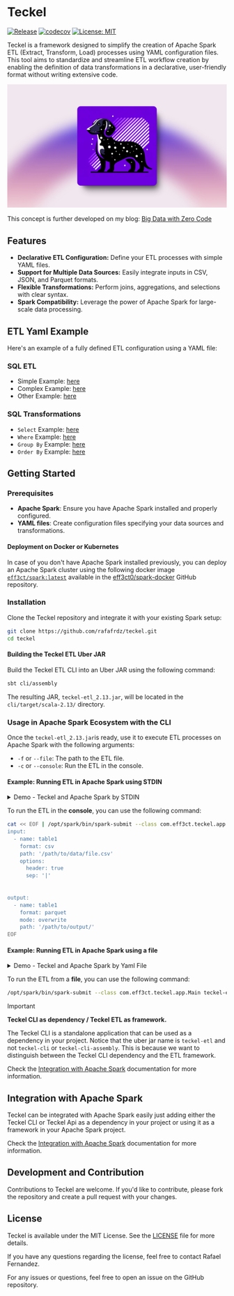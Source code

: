 # Teckel

[![Release](https://github.com/rafafrdz/teckel/actions/workflows/release.yml/badge.svg?branch=master)](https://github.com/rafafrdz/teckel/actions/workflows/release.yml)
[![codecov](https://codecov.io/gh/eff3ct0/teckel/graph/badge.svg?token=24E1IZ0K2H)](https://codecov.io/gh/eff3ct0/teckel)
[![License: MIT](https://img.shields.io/badge/License-MIT-yellow.svg)](https://opensource.org/licenses/MIT)

Teckel is a framework designed to simplify the creation of Apache Spark ETL (Extract, Transform,
Load) processes using YAML configuration files. This tool aims to standardize and streamline ETL workflow creation by
enabling the definition of data transformations in a declarative, user-friendly format without writing extensive code.

![Logo](./docs/images/teckel-banner.png)

This concept is further developed on my
blog: [Big Data with Zero Code](https://blog.rafaelfernandez.dev/posts/big-data-with-zero-code/)

## Features

- **Declarative ETL Configuration:** Define your ETL processes with simple YAML files.
- **Support for Multiple Data Sources:** Easily integrate inputs in CSV, JSON, and Parquet formats.
- **Flexible Transformations:** Perform joins, aggregations, and selections with clear syntax.
- **Spark Compatibility:** Leverage the power of Apache Spark for large-scale data processing.

## ETL Yaml Example

Here's an example of a fully defined ETL configuration using a YAML file:

### SQL ETL

- Simple Example: [here](./docs/etl/simple.yaml)
- Complex Example: [here](./docs/etl/complex.yaml)
- Other Example: [here](./docs/etl/example.yaml)

### SQL Transformations

- `Select` Example: [here](./docs/etl/select.yaml)
- `Where` Example: [here](./docs/etl/where.yaml)
- `Group By` Example: [here](./docs/etl/group-by.yaml)
- `Order By` Example: [here](./docs/etl/order-by.yaml)

## Getting Started

### Prerequisites

- **Apache Spark**: Ensure you have Apache Spark installed and properly configured.
- **YAML files**: Create configuration files specifying your data sources and transformations.

#### Deployment on Docker or Kubernetes

In case of you don't have Apache Spark installed previously, you can deploy an Apache Spark cluster using the following
docker image [
`eff3ct/spark:latest`](https://hub.docker.com/r/eff3ct/spark) available in
the [eff3ct0/spark-docker](https://github.com/eff3ct0/spark-docker) GitHub repository.

### Installation

Clone the Teckel repository and integrate it with your existing Spark setup:

```bash
git clone https://github.com/rafafrdz/teckel.git
cd teckel
```

#### Building the Teckel ETL Uber JAR

Build the Teckel ETL CLI into an Uber JAR using the following command:

```bash
sbt cli/assembly
```

The resulting JAR, `teckel-etl_2.13.jar`, will be located in the `cli/target/scala-2.13/` directory.

### Usage in Apache Spark Ecosystem with the CLI

Once the `teckel-etl_2.13.jar`is ready, use it to execute ETL processes on Apache Spark with the following arguments:

- `-f` or `--file`: The path to the ETL file.
- `-c` or `--console`: Run the ETL in the console.

#### Example: Running ETL in Apache Spark using STDIN

<details><summary>Demo - Teckel and Apache Spark by STDIN</summary>

[![Teckel and Apache Spark by Yaml File](https://res.cloudinary.com/marcomontalbano/image/upload/v1735905159/video_to_markdown/images/youtube--eJwJIbNAtto-c05b58ac6eb4c4700831b2b3070cd403.jpg)](https://www.youtube.com/watch?v=V9PzMdZ6u2U "Teckel and Apache Spark by STDIN")

</details>

To run the ETL in the **console**, you can use the following command:

```bash
cat << EOF | /opt/spark/bin/spark-submit --class com.eff3ct.teckel.app.Main teckel-etl_2.13.jar -c
input:
  - name: table1
    format: csv
    path: '/path/to/data/file.csv'
    options:
      header: true
      sep: '|'


output:
  - name: table1
    format: parquet
    mode: overwrite
    path: '/path/to/output/'
EOF
```

#### Example: Running ETL in Apache Spark using a file

<details><summary>Demo - Teckel and Apache Spark by Yaml File</summary>

[![Teckel and Apache Spark by Yaml File](https://res.cloudinary.com/marcomontalbano/image/upload/v1735905159/video_to_markdown/images/youtube--eJwJIbNAtto-c05b58ac6eb4c4700831b2b3070cd403.jpg)](https://www.youtube.com/watch?v=eJwJIbNAtto "Teckel and Apache Spark by Yaml File")

</details>

To run the ETL from a **file**, you can use the following command:

```bash
/opt/spark/bin/spark-submit --class com.eff3ct.teckel.app.Main teckel-etl_2.13.jar -f /path/to/etl/file.yaml
```

> [!IMPORTANT]
>
> **Teckel CLI as dependency / Teckel ETL as framework.**
>
> The Teckel CLI is a standalone application that can be used as a dependency in your project. Notice that the uber jar
> name is `teckel-etl` and not `teckel-cli` or `teckel-cli-assembly`. This is because
> we want to distinguish between the Teckel CLI dependency and the ETL framework.
>
> Check the [Integration with Apache Spark](./docs/integration-apache-spark.md) documentation for more information.

## Integration with Apache Spark

Teckel can be integrated with Apache Spark easily just adding either the Teckel CLI or Teckel Api as a
dependency in your project or using it as a framework in your Apache Spark project.

Check the [Integration with Apache Spark](./docs/integration-apache-spark.md) documentation for more information.

## Development and Contribution

Contributions to Teckel are welcome. If you'd like to contribute, please fork the repository and create a pull request
with your changes.

## License

Teckel is available under the MIT License. See the [LICENSE](./LICENSE) file for more details.

If you have any questions regarding the license, feel free to contact Rafael Fernandez.

For any issues or questions, feel free to open an issue on the GitHub repository.
